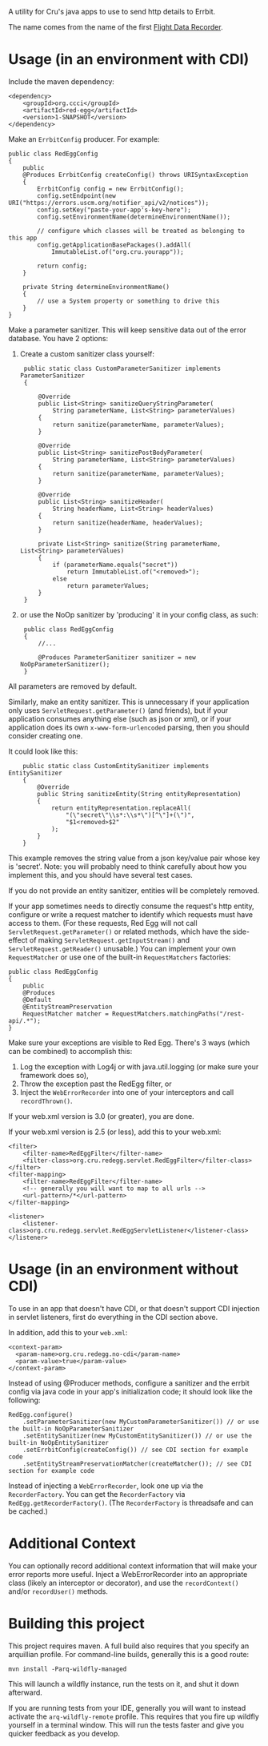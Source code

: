 A utility for Cru's java apps to use to send http details to Errbit.

The name comes from the name of the first
[Flight Data Recorder](http://en.wikipedia.org/wiki/Flight_data_recorder).


Usage (in an environment with CDI)
==================================
Include the maven dependency:

    <dependency>
        <groupId>org.ccci</groupId>
        <artifactId>red-egg</artifactId>
        <version>1-SNAPSHOT</version>
    </dependency>

Make an `ErrbitConfig` producer.  For example:

    public class RedEggConfig
    {
        public
        @Produces ErrbitConfig createConfig() throws URISyntaxException
        {
            ErrbitConfig config = new ErrbitConfig();
            config.setEndpoint(new URI("https://errors.uscm.org/notifier_api/v2/notices"));
            config.setKey("paste-your-app's-key-here");
            config.setEnvironmentName(determineEnvironmentName());

            // configure which classes will be treated as belonging to this app
            config.getApplicationBasePackages().addAll(
                ImmutableList.of("org.cru.yourapp"));

            return config;
        }

        private String determineEnvironmentName()
        {
            // use a System property or something to drive this
        }
    }

Make a parameter sanitizer. This will keep sensitive data out of the error database.  You have 2 options:

1. Create a custom sanitizer class yourself:

        public static class CustomParameterSanitizer implements ParameterSanitizer
        {

            @Override
            public List<String> sanitizeQueryStringParameter(
                String parameterName, List<String> parameterValues)
            {
                return sanitize(parameterName, parameterValues);
            }

            @Override
            public List<String> sanitizePostBodyParameter(
                String parameterName, List<String> parameterValues)
            {
                return sanitize(parameterName, parameterValues);
            }

            @Override
            public List<String> sanitizeHeader(
                String headerName, List<String> headerValues)
            {
                return sanitize(headerName, headerValues);
            }

            private List<String> sanitize(String parameterName, List<String> parameterValues)
            {
                if (parameterName.equals("secret"))
                    return ImmutableList.of("<removed>");
                else
                    return parameterValues;
            }
        }
2. or use the NoOp sanitizer by 'producing' it in your config class, as such:

        public class RedEggConfig
        {
            //...

            @Produces ParameterSanitizer sanitizer = new NoOpParameterSanitizer();
        }
All parameters are removed by default.


Similarly, make an entity sanitizer.
This is unnecessary if your application only uses `ServletRequest.getParameter()` (and friends),
but if your application consumes anything else (such as json or xml),
or if your application does its own `x-www-form-urlencoded` parsing,
then you should consider creating one.

It could look like this:

        public static class CustomEntitySanitizer implements EntitySanitizer
        {
            @Override
            public String sanitizeEntity(String entityRepresentation)
            {
                return entityRepresentation.replaceAll(
                    "(\"secret\"\\s*:\\s*\")[^\"]+(\")",
                    "$1<removed>$2"
                );
            }
        }

This example removes the string value from a json key/value pair whose key is 'secret'.
Note: you will probably need to think carefully about how you implement this,
and you should have several test cases.

If you do not provide an entity sanitizer,
entities will be completely removed.




If your app sometimes needs to directly consume the request's http entity,
configure or write a request matcher to identify which requests must have access to them.
(For these requests, Red Egg will not call `ServletRequest.getParameter()` or related methods,
which have the side-effect of making
`ServletRequest.getInputStream()` and `ServletRequest.getReader()` unusable.)
You can implement your own `RequestMatcher` or use one of the built-in `RequestMatchers` factories:

    public class RedEggConfig
    {
        public
        @Produces
        @Default
        @EntityStreamPreservation
        RequestMatcher matcher = RequestMatchers.matchingPaths("/rest-api/.*");
    }



Make sure your exceptions are visible to Red Egg.  There's 3 ways (which can be combined) to accomplish this:

1. Log the exception with Log4j or with java.util.logging (or make sure your framework does so),
2. Throw the exception past the RedEgg filter, or
3. Inject the `WebErrorRecorder` into one of your interceptors and call `recordThrown()`.


If your web.xml version is 3.0 (or greater), you are done.

If your web.xml version is 2.5 (or less), add this to your web.xml:

    <filter>
        <filter-name>RedEggFilter</filter-name>
        <filter-class>org.cru.redegg.servlet.RedEggFilter</filter-class>
    </filter>
    <filter-mapping>
        <filter-name>RedEggFilter</filter-name>
        <!-- generally you will want to map to all urls -->
        <url-pattern>/*</url-pattern>
    </filter-mapping>

    <listener>
        <listener-class>org.cru.redegg.servlet.RedEggServletListener</listener-class>
    </listener>

Usage (in an environment without CDI)
=====================================

To use in an app that doesn't have CDI, or that doesn't support CDI injection in servlet listeners,
first do everything in the CDI section above.

In addition, add this to your `web.xml`:

    <context-param>
      <param-name>org.cru.redegg.no-cdi</param-name>
      <param-value>true</param-value>
    </context-param>

Instead of using @Producer methods,
configure a sanitizer and the errbit config via java code in your app's initialization code;
it should look like the following:

    RedEgg.configure()
        .setParameterSanitizer(new MyCustomParameterSanitizer()) // or use the built-in NoOpParameterSanitizer
        .setEntitySanitizer(new MyCustomEntitySanitizer()) // or use the built-in NoOpEntitySanitizer
        .setErrbitConfig(createConfig()) // see CDI section for example code
        .setEntityStreamPreservationMatcher(createMatcher()); // see CDI section for example code

Instead of injecting a `WebErrorRecorder`, look one up via the `RecorderFactory`.
You can get the `RecorderFactory` via `RedEgg.getRecorderFactory()`.
(The `RecorderFactory` is threadsafe and can be cached.)


Additional Context
==================

You can optionally record additional context information that will make your error reports more useful.
Inject a WebErrorRecorder into an appropriate class (likely an interceptor or decorator),
and use the `recordContext()` and/or `recordUser()` methods.


Building this project
=====================

This project requires maven.
A full build also requires that you specify an arquillian profile.
For command-line builds, generally this is a good route:

    mvn install -Parq-wildfly-managed

This will launch a wildfly instance, run the tests on it, and shut it down afterward.

If you are running tests from your IDE,
generally you will want to instead activate the `arq-wildfly-remote` profile.
This requires that you fire up wildfly yourself in a terminal window.
This will run the tests faster and give you quicker feedback as you develop.
